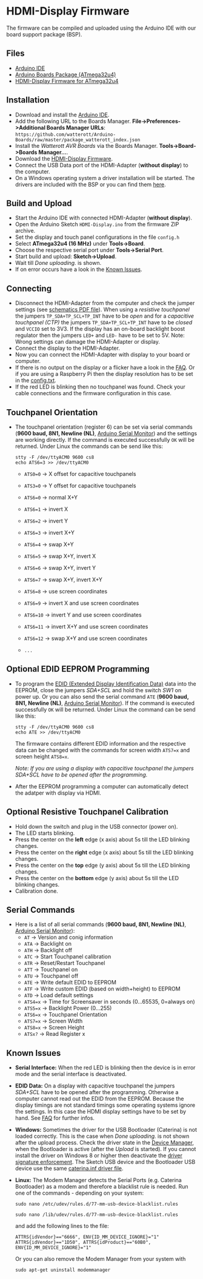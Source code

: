 # HDMI-Display Firmware
The firmware can be compiled and uploaded using the Arduino IDE with our board support package (BSP).

## Files
* [Arduino IDE](http://arduino.cc/en/Main/Software)
* [Arduino Boards Package (ATmega32u4)](https://github.com/watterott/Arduino-Boards#watterott-boards-package)
* [HDMI-Display Firmware for ATmega32u4](https://github.com/watterott/HDMI-Display/archive/master.zip)


## Installation
* Download and install the [Arduino IDE](http://arduino.cc/en/Main/Software).
* Add the following URL to the Boards Manager. **File->Preferences->Additional Boards Manager URLs**: ```https://github.com/watterott/Arduino-Boards/raw/master/package_watterott_index.json```
* Install the *Watterott AVR Boards* via the Boards Manager. **Tools->Board->Boards Manager...**.
* Download the [HDMI-Display Firmware](https://github.com/watterott/HDMI-Display/archive/master.zip).
* Connect the USB Data port of the HDMI-Adapter (**without display**) to the computer.
* On a Windows operating system a driver installation will be started. The drivers are included with the BSP or you can find them [here](https://github.com/watterott/wattuino/raw/master/software/Caterina/driver.zip).


## Build and Upload
* Start the Arduino IDE with connected HDMI-Adapter (**without display**).
* Open the Arduino Sketch ```HDMI-Display.ino``` from the firmware ZIP archive.
* Set the display and touch panel configurations in the file ```config.h```
* Select **ATmega32u4 (16 MHz)** under **Tools->Board**.
* Choose the respective serial port under **Tools->Serial Port**.
* Start build and upload: **Sketch->Upload**.
* Wait till *Done uploading.* is shown.
* If on error occurs have a look in the [Known Issues](https://github.com/watterott/HDMI-Display/tree/master/software#known-issues).


## Connecting
* Disconnect the HDMI-Adapter from the computer and check the jumper settings (see [schematics PDF file](https://github.com/watterott/HDMI-Display/tree/master/hardware)).
  When using a *resistive touchpanel* the jumpers ```TP_SDA+TP_SCL+TP_INT``` have to be *open* and
  for a *capacitive touchpanel (CTP)* the jumpers ```TP_SDA+TP_SCL+TP_INT``` have to be *closed* and ```VCCIO``` set to 3V3.
  If the display has an on-board backlight boost regulator then the jumpers ```LED+``` and ```LED-``` have to be set to 5V.
  Note: Wrong settings can damage the HDMI-Adapter or display.
* Connect the display to the HDMI-Adapter.
* Now you can connect the HDMI-Adapter with display to your board or computer.
* If there is no output on the display or a flicker have a look in the [FAQ](https://github.com/watterott/HDMI-Display/blob/master/docu/FAQ.md). Or if you are using a Raspberry Pi then the display resolution has to be set in the [config.txt](https://github.com/watterott/HDMI-Display/blob/master/docu/config.txt).
* If the red LED is blinking then no touchpanel was found. Check your cable connections and the firmware configuration in this case.


## Touchpanel Orientation
* The touchpanel orientation (register 6) can be set via serial commands (**9600 baud, 8N1, Newline (NL)**, [Arduino Serial Monitor](https://github.com/watterott/HDMI-Display/raw/master/docu/serial-monitor.png)) and the settings are working directly.
  If the command is executed successfully ```OK``` will be returned.
  Under Linux the commands can be send like this:

  ```
  stty -F /dev/ttyACM0 9600 cs8
  echo ATS6=3 >> /dev/ttyACM0
  ```
  * ```ATS0=0``` -> X offset for capacitive touchpanels
  * ```ATS3=0``` -> Y offset for capacitive touchpanels

  * ```ATS6=0``` -> normal X+Y
  * ```ATS6=1``` -> invert X
  * ```ATS6=2``` -> invert Y
  * ```ATS6=3``` -> invert X+Y
  * ```ATS6=4``` -> swap X+Y
  * ```ATS6=5``` -> swap X+Y, invert X
  * ```ATS6=6``` -> swap X+Y, invert Y
  * ```ATS6=7``` -> swap X+Y, invert X+Y
  * ```ATS6=8``` -> use screen coordinates
  * ```ATS6=9``` -> invert X and use screen coordinates
  * ```ATS6=10``` -> invert Y and use screen coordinates
  * ```ATS6=11``` -> invert X+Y and use screen coordinates
  * ```ATS6=12``` -> swap X+Y and use screen coordinates
  * ```...```


## Optional EDID EEPROM Programming
* To program the [EDID (Extended Display Identification Data)](https://en.wikipedia.org/wiki/Extended_Display_Identification_Data) data into the EEPROM, close the jumpers *SDA+SCL* and hold the switch *SW1* on power up.
  Or you can also send the serial command ```ATE``` (**9600 baud, 8N1, Newline (NL)**, [Arduino Serial Monitor](https://github.com/watterott/HDMI-Display/raw/master/docu/serial-monitor.png)).
  If the command is executed successfully ```OK``` will be returned.
  Under Linux the command can be send like this:

  ```
  stty -F /dev/ttyACM0 9600 cs8
  echo ATE >> /dev/ttyACM0
  ```

  The firmware contains different EDID information and the respective data can be changed with the
  commands for screen width ```ATS7=x``` and screen height ```ATS8=x```.

  *Note: If you are using a display with capacitive touchpanel the jumpers SDA+SCL have to be opened after the programming.*

* After the EEPROM programming a computer can automatically detect the adatper with display via HDMI.


## Optional Resistive Touchpanel Calibration
* Hold down the switch and plug in the USB connector (power on).
* The LED starts blinking.
* Press the center on the **left** edge (x axis) about 5s till the LED blinking changes.
* Press the center on the **right** edge (x axis) about 5s till the LED blinking changes.
* Press the center on the **top** edge (y axis) about 5s till the LED blinking changes.
* Press the center on the **bottom** edge (y axis) about 5s till the LED blinking changes.
* Calibration done.


## Serial Commands
* Here is a list of all serial commands (**9600 baud, 8N1, Newline (NL)**, [Arduino Serial Monitor](https://github.com/watterott/HDMI-Display/raw/master/docu/serial-monitor.png)):
  * ```AT```     -> Version and conig information
  * ```ATA```    -> Backlight on
  * ```ATH```    -> Backlight off
  * ```ATC```    -> Start Touchpanel calibration
  * ```ATR```    -> Reset/Restart Touchpanel
  * ```ATT```    -> Touchpanel on
  * ```ATU```    -> Touchpanel off
  * ```ATE```    -> Write default EDID to EEPROM
  * ```ATF```    -> Write custom EDID (based on width+height) to EEPROM
  * ```ATD```    -> Load default settings
  * ```ATS4=x``` -> Time for Screensaver in seconds (0...65535, 0=always on)
  * ```ATS5=x``` -> Backlight Power (0...255)
  * ```ATS6=x``` -> Touchpanel Orientation
  * ```ATS7=x``` -> Screen Width
  * ```ATS8=x``` -> Screen Height
  * ```ATSx?```  -> Read Register x


## Known Issues
* **Serial Interface:**
    When the red LED is blinking then the device is in error mode and the serial interface is deactivated.

* **EDID Data:**
    On a display with capacitive touchpanel the jumpers *SDA+SCL* have to be opened after the programming. Otherwise a computer cannot read out the EDID from the EEPROM.
    Because the display timings are not standard timings some operating systems ignore the settings. In this case the HDMI display settings have to be set by hand.
    See [FAQ](https://github.com/watterott/HDMI-Display/blob/master/docu/FAQ.md) for further infos.

* **Windows:**
    Sometimes the driver for the USB Bootloader (Caterina) is not loaded correctly.
    This is the case when *Done uploading.* is not shown after the upload process.
    Check the driver state in the [Device Manager](https://github.com/watterott/wattuino/raw/master/software/Caterina/usb-devices.png), when the Bootloader is active (after the *Upload* is started).
    If you cannot install the driver on Windows 8 or higher then deactivate the [driver signature enforcement](https://learn.sparkfun.com/tutorials/disabling-driver-signature-on-windows-8/disabling-signed-driver-enforcement-on-windows-8).
    The Sketch USB device and the Bootloader USB device use the same [caterina.inf driver file](https://github.com/watterott/wattuino/raw/master/software/Caterina/driver.zip).

* **Linux:**
    The Modem Manager detects the Serial Ports (e.g. Caterina Bootloader) as a modem and therefore a blacklist rule is needed.
    Run one of the commands - depending on your system:
    
    ```sudo nano /etc/udev/rules.d/77-mm-usb-device-blacklist.rules```
    
    ```sudo nano /lib/udev/rules.d/77-mm-usb-device-blacklist.rules```
    
    and add the following lines to the file:
    ```
    ATTRS{idVendor}=="6666", ENV{ID_MM_DEVICE_IGNORE}="1"
    ATTRS{idVendor}=="1D50", ATTRS{idProduct}=="60B0", ENV{ID_MM_DEVICE_IGNORE}="1"
    ```
    Or you can also remove the Modem Manager from your system with
    ```
    sudo apt-get uninstall modemmanager
    ```
